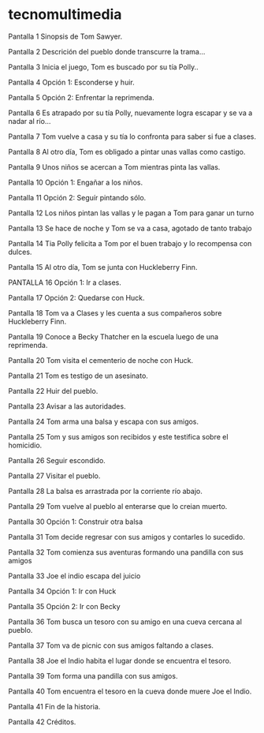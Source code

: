 # tecnomultimedia

Pantalla 1
Sinopsis de Tom Sawyer.

Pantalla 2
Descrición del pueblo donde transcurre la trama...

Pantalla 3
Inicia el juego, Tom es buscado por su tía Polly..

Pantalla 4
Opción 1: Esconderse y huir.

Pantalla 5
Opción 2: Enfrentar la reprimenda.

Pantalla 6
Es atrapado por su tía Polly, nuevamente logra escapar y se va a nadar al río...

Pantalla 7
Tom vuelve a casa y su tía lo confronta para saber si fue a clases.

Pantalla 8
Al otro día, Tom es obligado a pintar unas vallas como castigo.


Pantalla 9
Unos niños se acercan a Tom mientras pinta las vallas.

Pantalla 10
Opción 1: Engañar a los niños.

Pantalla 11
Opción 2: Seguír pintando sólo.

Pantalla 12
Los niños pintan las vallas y le pagan a Tom para ganar un turno

Pantalla 13
Se hace de noche y Tom se va a casa, agotado de tanto trabajo

Pantalla 14
Tia Polly felicita a Tom por el buen trabajo y lo recompensa con dulces.

Pantalla 15
Al otro día, Tom se junta con Huckleberry Finn.

PANTALLA 16
Opción 1: Ir a clases.

Pantalla 17
Opción 2: Quedarse con Huck.

Pantalla 18
Tom va a Clases y les cuenta a sus compañeros sobre Huckleberry Finn.

Pantalla 19
Conoce a Becky Thatcher en la escuela luego de una reprimenda.

Pantalla 20
Tom visita el cementerio de noche con Huck.

Pantalla 21
Tom es testigo de un asesinato.

Pantalla 22
Huir del pueblo.

Pantalla 23
Avisar a las autoridades.

Pantalla 24
Tom arma una balsa y escapa con sus amigos.

Pantalla 25
Tom y sus amigos son recibidos y este testifica sobre el homicidio.

Pantalla 26
Seguir escondido.

Pantalla 27
Visitar el pueblo.

Pantalla 28
La balsa es arrastrada por la corriente río abajo.

Pantalla 29
Tom vuelve al pueblo al enterarse que lo creian muerto.


Pantalla 30
Opción 1: Construir otra balsa

Pantalla 31
Tom decide regresar con sus amigos y contarles lo sucedido.

Pantalla 32
Tom comienza sus aventuras formando una pandilla con sus amigos

Pantalla 33
Joe el indio escapa del juicio

Pantalla 34
Opción 1: Ir con Huck

Pantalla 35
Opción 2: Ir con Becky

Pantalla 36
Tom busca un tesoro con su amigo en una cueva cercana al pueblo.

Pantalla 37
Tom va de picnic con sus amigos faltando a clases.

Pantalla 38
Joe el Indio habita el lugar donde se encuentra el tesoro.

Pantalla 39
Tom forma una pandilla con sus amigos.

Pantalla 40
Tom encuentra el tesoro en la cueva donde muere Joe el Indio.

Pantalla 41
Fin de la historia.

Pantalla 42
Créditos.
